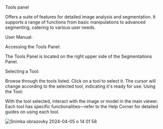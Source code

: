 Tools panel

Offers a suite of features for detailed image analysis and segmentation. It supports a range of functions from basic manipulations to advanced segmenting, catering to various user needs.

User Manual:

Accessing the Tools Panel:

The Tools Panel is located on the right upper side of the Segmentations Panel.

Selecting a Tool:

Browse through the tools listed.
Click on a tool to select it. The cursor will change according to the selected tool, indicating it's ready for use.
Using the Tool:

With the tool selected, interact with the image or model in the main viewer.
Each tool has specific functionalities—refer to the Help Corner for detailed guides on using each tool.

![Snímka obrazovky 2024-04-05 o 14 01 58](https://github.com/Medannot/web-platform-annotator-help/assets/165784046/9bf2b3da-f2ca-4edf-90cd-83711c114454)
